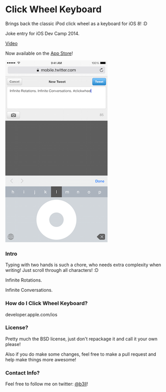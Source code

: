 # Click Wheel Keyboard
Brings back the classic iPod click wheel as a keyboard for iOS 8! :D

Joke entry for iOS Dev Camp 2014.

[Video](https://www.youtube.com/watch?v=RdaE3b_uAiw)

Now available on the [App Store](https://itunes.apple.com/us/app/click-wheel-keyboard/id993111285?mt=8)!

![preview](https://github.com/b3ll/ClickWheelKeyboard/blob/master/README/Preview.png)

### Intro
Typing with two hands is such a chore, who needs extra complexity when writing! Just scroll through all characters! :D

Infinite Rotations.

Infinite Conversations.

### How do I Click Wheel Keyboard?
developer.apple.com/ios

### License?
Pretty much the BSD license, just don't repackage it and call it your own please!

Also if you do make some changes, feel free to make a pull request and help make things more awesome!

### Contact Info?
Feel free to follow me on twitter: [@b3ll](https:///www.twitter.com/b3ll)!
